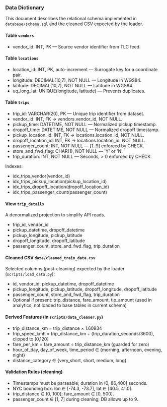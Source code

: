 ### Data Dictionary

This document describes the relational schema implemented in `database/schema.sql` and the cleaned CSV expected by the loader.

#### Table `vendors`
- vendor_id: INT, PK — Source vendor identifier from TLC feed.

#### Table `locations`
- location_id: INT, PK, auto-increment — Surrogate key for a coordinate pair.
- longitude: DECIMAL(10,7), NOT NULL — Longitude in WGS84.
- latitude: DECIMAL(10,7), NOT NULL — Latitude in WGS84.
- uq_long_lat: UNIQUE(longitude, latitude) — Prevents duplicates.

#### Table `trips`
- trip_id: VARCHAR(20), PK — Unique trip identifier from dataset.
- vendor_id: INT, FK → vendors.vendor_id, NOT NULL.
- pickup_time: DATETIME, NOT NULL — Normalized pickup timestamp.
- dropoff_time: DATETIME, NOT NULL — Normalized dropoff timestamp.
- pickup_location_id: INT, FK → locations.location_id, NOT NULL.
- dropoff_location_id: INT, FK → locations.location_id, NOT NULL.
- passenger_count: INT, NOT NULL — [1..9] enforced by CHECK.
- store_and_fwd_flag: CHAR(1), NOT NULL — 'Y' or 'N'.
- trip_duration: INT, NOT NULL — Seconds, > 0 enforced by CHECK.

Indexes:
- idx_trips_vendor(vendor_id)
- idx_trips_pickup_location(pickup_location_id)
- idx_trips_dropoff_location(dropoff_location_id)
- idx_trips_passenger_count(passenger_count)

#### View `trip_details`
A denormalized projection to simplify API reads.
- trip_id, vendor_id
- pickup_datetime, dropoff_datetime
- pickup_longitude, pickup_latitude
- dropoff_longitude, dropoff_latitude
- passenger_count, store_and_fwd_flag, trip_duration

#### Cleaned CSV `data/cleaned_train_data.csv`
Selected columns (post-cleaning) expected by the loader (`scripts/load_data.py`):
- id, vendor_id, pickup_datetime, dropoff_datetime
- pickup_longitude, pickup_latitude, dropoff_longitude, dropoff_latitude
- passenger_count, store_and_fwd_flag, trip_duration
- Optional if present: trip_distance, fare_amount, tip_amount (used in analytics, not loaded to base tables in current schema)

#### Derived Features (in `scripts/data_cleaner.py`)
- trip_distance_km = trip_distance × 1.60934
- trip_speed_kmh = trip_distance_km ÷ (trip_duration_seconds/3600), clipped to [0,120]
- fare_per_km = fare_amount ÷ trip_distance_km (guarded for zero)
- hour_of_day, day_of_week, time_period ∈ {morning, afternoon, evening, night}
- distance_category ∈ {very_short, short, medium, long}

#### Validation Rules (cleaning)
- Timestamps must be parseable; duration in (0, 86,400] seconds.
- NYC bounding box: lon ∈ [-74.3, -73.7], lat ∈ [40.5, 41.0].
- trip_distance ∈ (0, 100]; fare_amount ∈ [0, 500].
- passenger_count ∈ [1, 7] during cleaning; DB allows up to 9.

